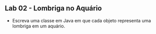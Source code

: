 ## Lab 02 - Lombriga no Aquário
 * Escreva uma classe em Java em que cada objeto representa uma lombriga em um aquário.
